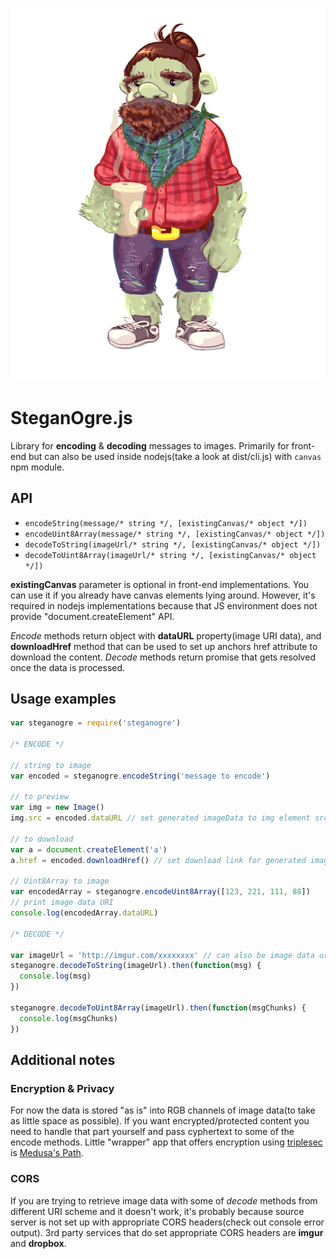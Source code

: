 ![mascot](steganogre.png)


# SteganOgre.js

Library for **encoding** & **decoding** messages to images.
Primarily for front-end but can also be used inside nodejs(take a look at dist/cli.js) with `canvas` npm module.

## API

- `encodeString(message/* string */, [existingCanvas/* object */])`
- `encodeUint8Array(message/* string */, [existingCanvas/* object */])`
- `decodeToString(imageUrl/* string */, [existingCanvas/* object */])`
- `decodeToUint8Array(imageUrl/* string */, [existingCanvas/* object */])`

**existingCanvas** parameter is optional in front-end implementations. You can use it if you already have canvas elements lying around. However, it's required in nodejs implementations because that JS environment does not provide "document.createElement" API.

*Encode* methods return object with **dataURL** property(image URI data), and **downloadHref** method that can be used to set up anchors href attribute to download the content.
*Decode* methods return promise that gets resolved once the data is processed.

## Usage examples

```javascript
var steganogre = require('steganogre')

/* ENCODE */

// string to image
var encoded = steganogre.encodeString('message to encode')

// to preview
var img = new Image()
img.src = encoded.dataURL // set generated imageData to img element src to preview it

// to download
var a = document.createElement('a')
a.href = encoded.downloadHref() // set download link for generated image with encoded data

// Uint8Array to image
var encodedArray = steganogre.encodeUint8Array([123, 221, 111, 88])
// print image data URI
console.log(encodedArray.dataURL)

/* DECODE */

var imageUrl = 'http://imgur.com/xxxxxxxx' // can also be image data uri
steganogre.decodeToString(imageUrl).then(function(msg) {
  console.log(msg)
})

steganogre.decodeToUint8Array(imageUrl).then(function(msgChunks) {
  console.log(msgChunks)
})

```

## Additional notes

### Encryption & Privacy
For now the data is stored "as is" into RGB channels of image data(to take as little space as possible).  If you want encrypted/protected content you need to handle that part yourself and pass cyphertext to some of the encode methods. Little "wrapper" app that offers encryption using [triplesec](https://keybase.io/triplesec/) is [Medusa's Path](https://github.com/popc0rn/medusas-path).

### CORS
If you are trying to retrieve image data with some of *decode* methods from different URI scheme and it doesn't work, it's probably because source server is not set up with appropriate CORS headers(check out console error output). 3rd party services that do set appropriate CORS headers are **imgur** and **dropbox**.
